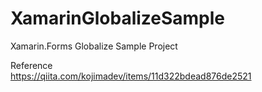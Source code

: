 # XamarinGlobalizeSample
Xamarin.Forms Globalize Sample Project  

Reference  
https://qiita.com/kojimadev/items/11d322bdead876de2521

